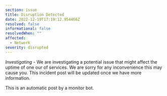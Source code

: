 ```yaml
---
section: issue
title: Disruption Detected
date: 2022-12-19T17:19:12.954466Z
resolved: false
informational: false
resolvedWhen: ""
affected:
  - Network
severity: disrupted
---
```

*Investigating* - We are investigating a potential issue that might affect the uptime of one our of services. We are sorry for any inconvenience this may cause you. This incident post will be updated once we have more information.

This is an automatic post by a monitor bot.
        